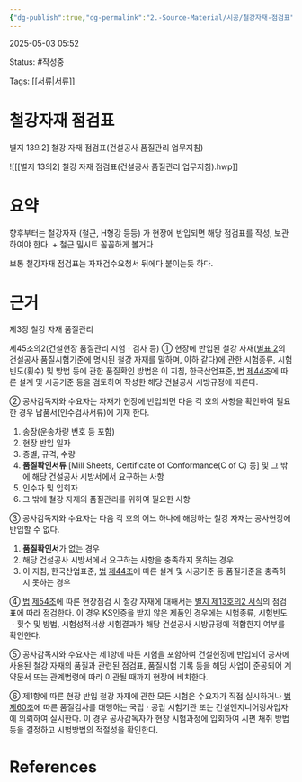 ```yaml
---
{"dg-publish":true,"dg-permalink":"2.-Source-Material/시공/철강자재-점검표","permalink":"/2.-Source-Material/시공/철강자재-점검표/"}
---
```



2025-05-03 05:52

Status: #작성중 

Tags: [[서류\|서류]] 

# 철강자재 점검표
별지 13의2] 철강 자재 점검표(건설공사 품질관리 업무지침)

![[[별지 13의2] 철강 자재 점검표(건설공사 품질관리 업무지침).hwp]]

# 요약
향후부터는 철강자재 (철근, H형강 등등) 가 현장에 반입되면 해당 점검표를 작성, 보관하여야 한다.
+
철근 밀시트 꼼꼼하게 볼거다

보통 철강자재 점검표는 자재검수요청서 뒤에다 붙이는듯 하다.

# 근거
제3장 철강 자재 품질관리

 제45조의2(건설현장 품질관리 시험ㆍ검사 등) ① 현장에 반입된 철강 자재([별표 2](https://www.law.go.kr/LSW/admRulInfoP.do?admRulSeq=2100000249488&chrClsCd=010201#AJAX "팝업으로 이동")의 건설공사 품질시험기준에 명시된 철강 자재를 말하며, 이하 같다)에 관한 시험종류, 시험빈도(횟수) 및 방법 등에 관한 품질확인 방법은 이 지침, 한국산업표준, [법](https://www.law.go.kr/LSW/admRulInfoP.do?admRulSeq=2100000249488&chrClsCd=010201#AJAX "팝업으로 이동") [제44조](https://www.law.go.kr/LSW/admRulInfoP.do?admRulSeq=2100000249488&chrClsCd=010201#AJAX "팝업으로 이동")에 따른 설계 및 시공기준 등을 검토하여 작성한 해당 건설공사 시방규정에 따른다. 

② 공사감독자와 수요자는 자재가 현장에 반입되면 다음 각 호의 사항을 확인하여 필요한 경우 납품서(인수검사서류)에 기재 한다. 
1. 송장(운송차량 번호 등 포함) 
2. 현장 반입 일자 
3. 종별, 규격, 수량 
4. **품질확인서류** [Mill Sheets, Certificate of Conformance(C of C) 등] 및 그 밖에 해당 건설공사 시방서에서 요구하는 사항 
5. 인수자 및 입회자 
6. 그 밖에 철강 자재의 품질관리를 위하여 필요한 사항 

③ 공사감독자와 수요자는 다음 각 호의 어느 하나에 해당하는 철강 자재는 공사현장에 반입할 수 없다. 
1. **품질확인서**가 없는 경우 
2. 해당 건설공사 시방서에서 요구하는 사항을 충족하지 못하는 경우 
3. 이 지침, 한국산업표준, [법](https://www.law.go.kr/LSW/admRulInfoP.do?admRulSeq=2100000249488&chrClsCd=010201#AJAX "팝업으로 이동") [제44조](https://www.law.go.kr/LSW/admRulInfoP.do?admRulSeq=2100000249488&chrClsCd=010201#AJAX "팝업으로 이동")에 따른 설계 및 시공기준 등 품질기준을 충족하지 못하는 경우 

④ [법](https://www.law.go.kr/LSW/admRulInfoP.do?admRulSeq=2100000249488&chrClsCd=010201#AJAX "팝업으로 이동") [제54조](https://www.law.go.kr/LSW/admRulInfoP.do?admRulSeq=2100000249488&chrClsCd=010201#AJAX "팝업으로 이동")에 따른 현장점검 시 철강 자재에 대해서는 [별지 제13호의2 서식](https://www.law.go.kr/LSW/admRulInfoP.do?admRulSeq=2100000249488&chrClsCd=010201#AJAX "팝업으로 이동")의 점검표에 따라 점검한다. 이 경우 KS인증을 받지 않은 제품인 경우에는 시험종류, 시험빈도ㆍ횟수 및 방법, 시험성적서상 시험결과가 해당 건설공사 시방규정에 적합한지 여부를 확인한다. 

⑤ 공사감독자와 수요자는 제1항에 따른 시험을 포함하여 건설현장에 반입되어 공사에 사용된 철강 자재의 품질과 관련된 점검표, 품질시험 기록 등을 해당 사업이 준공되어 계약문서 또는 관계법령에 따라 이관될 때까지 현장에 비치한다. 

⑥ 제1항에 따른 현장 반입 철강 자재에 관한 모든 시험은 수요자가 직접 실시하거나 [법](https://www.law.go.kr/LSW/admRulInfoP.do?admRulSeq=2100000249488&chrClsCd=010201#AJAX "팝업으로 이동") [제60조](https://www.law.go.kr/LSW/admRulInfoP.do?admRulSeq=2100000249488&chrClsCd=010201#AJAX "팝업으로 이동")에 따른 품질검사를 대행하는 국립ㆍ공립 시험기관 또는 건설엔지니어링사업자에 의뢰하여 실시한다. 이 경우 공사감독자가 현장 시험과정에 입회하여 시편 채취 방법 등을 결정하고 시험방법의 적절성을 확인한다.
# References
